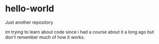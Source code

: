 # hello-world
Just another repository

im trying to learn about code since i had a course about it a long ago but don't remember much of how it works.
